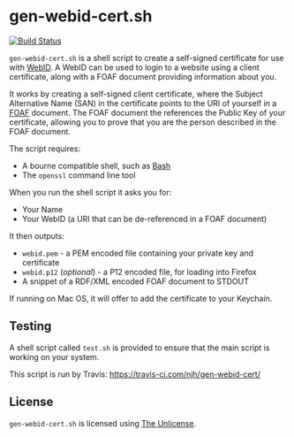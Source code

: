 gen-webid-cert.sh
=================

[![Build Status](https://travis-ci.com/njh/gen-webid-cert.svg?branch=master)](https://travis-ci.com/njh/gen-webid-cert)

`gen-webid-cert.sh` is a shell script to create a self-signed certificate for
use with [WebID](http://webid.info/). A WebID can be used to login to a website
using a client certificate, along with a FOAF document providing information
about you.

It works by creating a self-signed client certificate, where the Subject
Alternative Name (SAN) in the certificate points to the URI of yourself in a 
[FOAF](http://xmlns.com/foaf/spec/) document. The FOAF document the references
the Public Key of your certificate, allowing you to prove that you are the
person described in the FOAF document.

The script requires:
- A bourne compatible shell, such as [Bash](https://en.wikipedia.org/wiki/Bash_(Unix_shell))
- The `openssl` command line tool

When you run the shell script it asks you for:
- Your Name
- Your WebID (a URI that can be de-referenced in a FOAF document) 

It then outputs:
- `webid.pem` - a PEM encoded file containing your private key and certificate
- `webid.p12` (*optional*) - a P12 encoded file, for loading into Firefox
- A snippet of a RDF/XML encoded FOAF document to STDOUT

If running on Mac OS, it will offer to add the certificate to your Keychain.



Testing
-------

A shell script called `test.sh` is provided to ensure that the main script is
working on your system. 

This script is run by Travis: https://travis-ci.com/njh/gen-webid-cert/


License
-------

`gen-webid-cert.sh` is licensed using [The Unlicense](http://unlicense.org/).
